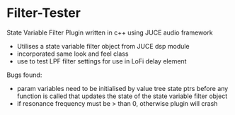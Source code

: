 # Filter-Tester
State Variable Filter Plugin written in c++ using JUCE audio framework
- Utilises a state variable filter object from JUCE dsp module
- incorporated same look and feel class
- use to test LPF filter settings for use in LoFi delay element

Bugs found:
- param variables need to be initialised by value tree state ptrs before any function is called that updates the state of the state variable filter object
- if resonance frequency must be > than 0, otherwise plugin will crash
